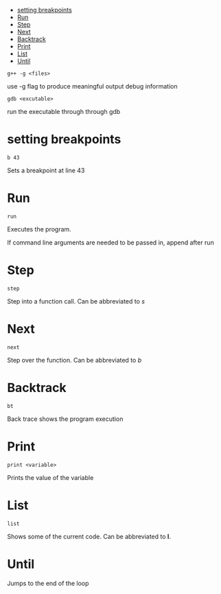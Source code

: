 <!-- vim-markdown-toc GFM -->

* [setting breakpoints](#setting-breakpoints)
* [Run](#run)
* [Step](#step)
* [Next](#next)
* [Backtrack](#backtrack)
* [Print](#print)
* [List](#list)
* [Until](#until)

<!-- vim-markdown-toc -->

`g++ -g <files>`

use -g flag to produce meaningful output debug information

`gdb <excutable>`

run the executable through through gdb

# setting breakpoints

`b 43`

Sets a breakpoint at line 43

# Run

`run`

Executes the program.

If command line arguments are needed to be passed in, append after run

# Step

`step`

Step into a function call. Can be abbreviated to *s*

# Next

`next`

Step over the function. Can be abbreviated to *b*

# Backtrack

`bt`

Back trace shows the program execution

# Print

`print <variable>`

Prints the value of the variable

# List

`list`

Shows some of the current code. Can be abbreviated to **l**.

# Until

Jumps to the end of the loop
